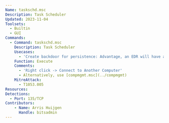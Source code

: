 ```yaml
---
Name: taskschd.msc
Description: Task Scheduler
Updated: 2023-11-04
Toolsets:
  - Builtin
  - GUI
Commands:
  - Command: taskschd.msc
    Description: Task Scheduler
    Usecases:
      - 'Create backdoor for persistence: Advantage, an EDR will have a hard time to connect the persistence to the implant/backdoor that is running the SOCKS server'
    Function: Execute
    Comments:
      - 'Right click -> Connect to Another Computer'
      - Alternatively, use [compmgmt.msc](../compmgmt)
    MitreAttack:
      - T1053.005
Resources:
Detections:
  - Port: 135/TCP
Contributors:
    - Name: Arris Huijgen
      Handle: bitsadmin
---
```

